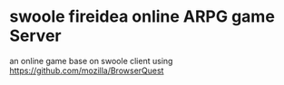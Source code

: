 swoole fireidea online ARPG game Server
====================

an online game base on swoole 
client using https://github.com/mozilla/BrowserQuest
